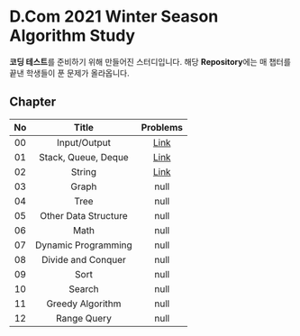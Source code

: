 # D.Com 2021 Winter Season Algorithm Study
**코딩 테스트**를 준비하기 위해 만들어진 스터디입니다. 해당 **Repository**에는 매 챕터를 끝낸 학생들이 푼 문제가 올라옵니다.

## Chapter
| No  |        Title        |                              Problems                               |
| :-: | :-----------------: | :----------------------------------------------------------------: | 
| 00  |    Input/Output      |[Link](https://www.acmicpc.net/workbook/view/5634)|
| 01  | Stack, Queue, Deque  |[Link](https://www.acmicpc.net/workbook/view/6616)|
| 02  |       String         |[Link](https://www.acmicpc.net/workbook/view/6617)|
| 03  |       Graph          |null| 
| 04  |        Tree          |null| 
| 05  | Other Data Structure |null| 
| 06  |         Math         |null| 
| 07  | Dynamic Programming  |null| 
| 08  |  Divide and Conquer  |null| 
| 09  |        Sort          |null| 
| 10  |       Search         |null|
| 11  |   Greedy Algorithm   |null|
| 12  |     Range Query      |null| 
